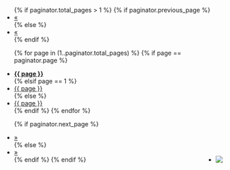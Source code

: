 <ul class="pagination">
{% if paginator.total_pages > 1 %}
  {% if paginator.previous_page %}
  <li><a href="{{ paginator.previous_page_path | prepend: site.baseurl | replace: '//', '/' }}">&laquo;</a></li>
  {% else %}
  <li class="arrow unavailable"><a href="">&laquo;</a></li>
  {% endif %}

  {% for page in (1..paginator.total_pages) %}
  {% if page == paginator.page %}
  <li class="current"><a href="" style="color: inherit"><b>{{ page }}</b></a></li>
  {% elsif page == 1 %}
  <li><a href="{{ '/news/index.html' | prepend: site.baseurl | replace: '//', '/' }}">{{ page }}</a></li>
  {% else %}
  <li><a href="{{ site.paginate_path | prepend: site.baseurl | replace: '//', '/' | replace: ':num', page }}">{{ page }}</a></li>
  {% endif %}
  {% endfor %}

  {% if paginator.next_page %}
  <li><a href="{{ paginator.next_page_path | prepend: site.baseurl | replace: '//', '/' }}"> &raquo;</a></li>
  {% else %}
  <li class="arrow unavailable"><a href=""> &raquo;</a></li>
  {% endif %}
{% endif %}
  <li style="float: right"><a href="/news/rss.xml"><img src="/images/rss-small.png" style="vertical-align: top"></a></li>
</ul>

